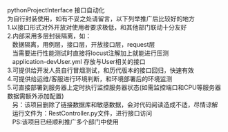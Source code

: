 pythonProjectInterface 接口自动化  
为自行封装使用，如有不妥之处请留言，以下列举推广后比较好的地方  
1.以接口形式对外开放对使用者要求极低，和其他部门联动十分友好  
2.内部采用多层封装隔离，如：  
&nbsp;&nbsp;&nbsp;数据隔离，用例层，接口层，开放接口层，request层   
&nbsp;&nbsp;&nbsp;当需要进行性能测试时直接将locust注解加上就能进行压测  
&nbsp;&nbsp;&nbsp;application-devUser.yml 存放与User相关的接口  
3.可提供给开发人员自行冒烟测试，和历代版本的接口回归，快速有效  
4.可提供给运维/客服进行环境判断，和环境部署后的环境监测  
5.可直接部署到服务器上定时执行监控服务器状态(如需监控端口和CPU等服务器数据需额外添加配置)  
&nbsp;&nbsp;&nbsp;另：该项目删除了链接数据库和敏感数据，会对代码阅读造成不适，尽情谅解   
&nbsp;&nbsp;&nbsp;运行文件为：RestController.py文件，进行接口访问   
&nbsp;&nbsp;&nbsp;PS:该项目已经顺利推广多个部门中使用   
